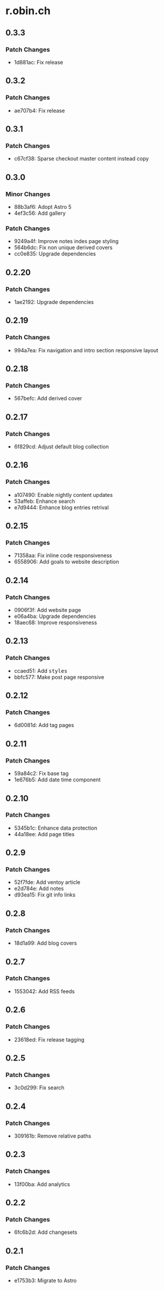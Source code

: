 # r.obin.ch

## 0.3.3

### Patch Changes

- 1d881ac: Fix release

## 0.3.2

### Patch Changes

- ae707b4: Fix release

## 0.3.1

### Patch Changes

- c67cf38: Sparse checkout master content instead copy

## 0.3.0

### Minor Changes

- 88b3af6: Adopt Astro 5
- 4ef3c56: Add gallery

### Patch Changes

- 9249a4f: Improve notes indes page styling
- 564b6dc: Fix non unique derived covers
- cc0e835: Upgrade dependencies

## 0.2.20

### Patch Changes

- 1ae2192: Upgrade dependencies

## 0.2.19

### Patch Changes

- 994a7ea: Fix navigation and intro section responsive layout

## 0.2.18

### Patch Changes

- 567befc: Add derived cover

## 0.2.17

### Patch Changes

- 6f829cd: Adjust default blog collection

## 0.2.16

### Patch Changes

- a107490: Enable nightly content updates
- 53affeb: Enhance search
- e7d9444: Enhance blog entries retrival

## 0.2.15

### Patch Changes

- 71358aa: Fix inline code responsiveness
- 6558906: Add goals to website description

## 0.2.14

### Patch Changes

- 0906f3f: Add website page
- e06a4ba: Upgrade dependencies
- 18aec68: Improve responsiveness

## 0.2.13

### Patch Changes

- ccaed51: Add <kbd> styles
- bbfc577: Make post page responsive

## 0.2.12

### Patch Changes

- 6d0081d: Add tag pages

## 0.2.11

### Patch Changes

- 59a84c2: Fix base tag
- 1e676b5: Add date time component

## 0.2.10

### Patch Changes

- 5345b1c: Enhance data protection
- 44a18ee: Add page titles

## 0.2.9

### Patch Changes

- 52f7fde: Add ventoy article
- e2d784e: Add notes
- d93ea15: Fix git info links

## 0.2.8

### Patch Changes

- 18d1a99: Add blog covers

## 0.2.7

### Patch Changes

- 1553042: Add RSS feeds

## 0.2.6

### Patch Changes

- 23618ed: Fix release tagging

## 0.2.5

### Patch Changes

- 3c0d299: Fix search

## 0.2.4

### Patch Changes

- 309161b: Remove relative paths

## 0.2.3

### Patch Changes

- 13f00ba: Add analytics

## 0.2.2

### Patch Changes

- 6fc6b2d: Add changesets

## 0.2.1

### Patch Changes

- e1753b3: Migrate to Astro

